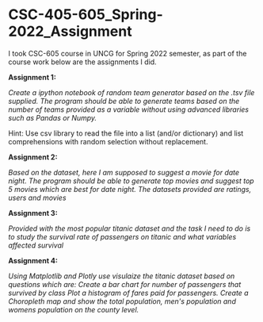 # CSC-405-605_Spring-2022_Assignment

I took CSC-605 course in UNCG for Spring 2022 semester, as part of the course work below are the assignments I did.

**Assignment 1:** 

*Create a ipython notebook of random team generator based on the .tsv file supplied. 
The program should be able to generate teams based on the number of teams provided as a variable without using advanced libraries such as Pandas or Numpy.*

Hint: Use csv library to read the file into a list (and/or dictionary) and list comprehensions with random selection without replacement.

**Assignment 2:** 

*Based on the dataset, here I am supposed to suggest a movie for date night. 
The program should be able to generate top movies and suggest top 5 movies which are best for date night.
The datasets provided are ratings, users and movies*


**Assignment 3:** 

*Provided with the most popular titanic dataset and the task I need to do is to study the survival rate of passengers on titanic and what variables affected survival*

**Assignment 4:** 

*Using Matplotlib and Plotly use visulaize the titanic dataset based on questions which are: 
Create a bar chart for number of passengers that survived by class
Plot a histogram of fares paid for passengers.
Create a Choropleth map and show the total population, men's population and womens population on the county level.*
